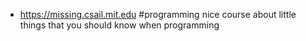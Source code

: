 - https://missing.csail.mit.edu #programming nice course about little things that you should know when programming